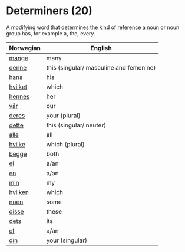 # Determiners (20)

A modifying word that determines the kind of reference a noun or noun group has, for example a, the, every.

| Norwegian | English |
| --- | --- |
| [mange](https://www.ordnett.no/search?language=no&phrase=mange) | many |  |
| [denne](https://www.ordnett.no/search?language=no&phrase=denne) | this (singular/ masculine and femenine) |  |
| [hans](https://www.ordnett.no/search?language=no&phrase=hans) | his | m |
| [hvilket](https://www.ordnett.no/search?language=no&phrase=hvilket) | which | i |
| [hennes](https://www.ordnett.no/search?language=no&phrase=hennes) | her | f |
| [vår](https://www.ordnett.no/search?language=no&phrase=vår) | our |  |
| [deres](https://www.ordnett.no/search?language=no&phrase=deres) | your (plural) |  |
| [dette](https://www.ordnett.no/search?language=no&phrase=dette) | this (singular/ neuter) |  |
| [alle](https://www.ordnett.no/search?language=no&phrase=alle) | all |  |
| [hvilke](https://www.ordnett.no/search?language=no&phrase=hvilke) | which (plural) |  |
| [begge](https://www.ordnett.no/search?language=no&phrase=begge) | both |  |
| [ei](https://www.ordnett.no/search?language=no&phrase=ei) | a/an | f |
| [en](https://www.ordnett.no/search?language=no&phrase=en) | a/an | m |
| [min](https://www.ordnett.no/search?language=no&phrase=min) | my |  |
| [hvilken](https://www.ordnett.no/search?language=no&phrase=hvilken) | which | m |
| [noen](https://www.ordnett.no/search?language=no&phrase=noen) | some |  |
| [disse](https://www.ordnett.no/search?language=no&phrase=disse) | these |  |
| [dets](https://www.ordnett.no/search?language=no&phrase=dets) | its | i |
| [et](https://www.ordnett.no/search?language=no&phrase=et) | a/an | i |
| [din](https://www.ordnett.no/search?language=no&phrase=din) | your (singular) |  |

